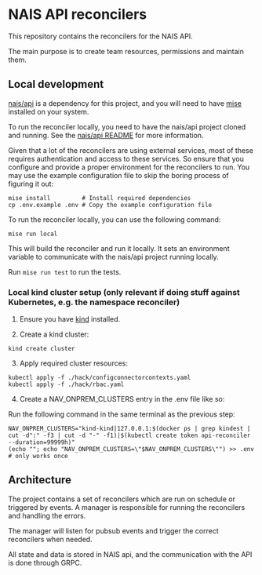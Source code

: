 # NAIS API reconcilers

This repository contains the reconcilers for the NAIS API.

The main purpose is to create team resources, permissions and maintain them.

## Local development

[nais/api](https://github.com/nais/api) is a dependency for this project, and you will need to
have [mise](https://mise.jdx.dev/) installed
on your system.

To run the reconciler locally, you need to have the nais/api project cloned and running.
See the [nais/api README](https://github.com/nais/api?tab=readme-ov-file#local-development) for more information.

Given that a lot of the reconcilers are using external services, most of these requires authentication and access to
these services.
So ensure that you configure and provide a proper environment for the reconcilers to run.
You may use the example configuration file to skip the boring process of figuring it out:

```shell
mise install         # Install required dependencies
cp .env.example .env # Copy the example configuration file
```

To run the reconciler locally, you can use the following command:

```shell
mise run local
```

This will build the reconciler and run it locally.
It sets an environment variable to communicate with the nais/api project running locally.

Run `mise run test` to run the tests.

### Local kind cluster setup (only relevant if doing stuff against Kubernetes, e.g. the namespace reconciler)

1. Ensure you have [kind](https://kind.sigs.k8s.io/docs/user/quick-start/) installed.

2. Create a kind cluster:

```shell
kind create cluster 
```

3. Apply required cluster resources:

```shell
kubectl apply -f ./hack/configconnectorcontexts.yaml
kubectl apply -f ./hack/rbac.yaml
```

4. Create a NAV_ONPREM_CLUSTERS entry in the .env file like so:

Run the following command in the same terminal as the previous step:

```shell
NAV_ONPREM_CLUSTERS="kind-kind|127.0.0.1:$(docker ps | grep kindest | cut -d":" -f3 | cut -d "-" -f1)|$(kubectl create token api-reconciler --duration=99999h)"
(echo ""; echo "NAV_ONPREM_CLUSTERS=\"$NAV_ONPREM_CLUSTERS\"") >> .env # only works once
```

## Architecture

The project contains a set of reconcilers which are run on schedule or triggered by events.
A manager is responsible for running the reconcilers and handling the errors.

The manager will listen for pubsub events and trigger the correct reconcilers when needed.

All state and data is stored in NAIS api, and the communication with the API is done through GRPC.


